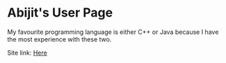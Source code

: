 # Abijit's User Page

My favourite programming language is either C++ or Java because I have the most
experience with these two. 

Site link: [Here](https://abijitj.github.io/CSE110-Lab1/index)
